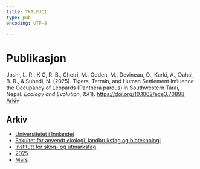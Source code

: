 ```yaml
---
title: YKTLFJCI
type: pub
encoding: UTF-8

---
```

<h1>Publikasjon</h1>
<article id="csl-bib-container-YKTLFJCI" class="csl-bib-container">
  <div class="csl-bib-body"> <div class="csl-entry">Joshi, L. R., K C, R. B., Chetri, M., Odden, M., Devineau, O., Karki, A., Dahal, B. R., &#38; Subedi, N. (2025). Tigers, Terrain, and Human Settlement Influence the Occupancy of Leopards (Panthera pardus) in Southwestern Tarai, Nepal. <i>Ecology and Evolution</i>, <i>15</i>(1). <a href="https://doi.org/10.1002/ece3.70898">https://doi.org/10.1002/ece3.70898</a></div> </div>
  <div class="csl-bib-buttons">
    <a href="#taxonomy-article-YKTLFJCI" alt="archive" class="csl-bib-button">Arkiv</a>
  </div>
  <div id="csl-bib-meta-container-YKTLFJCI"></div>
</article>
<div id="csl-bib-meta-YKTLFJCI" class="csl-bib-meta">
  <article id="taxonomy-article-YKTLFJCI" class="taxonomy-article">
    <h1>Arkiv</h1>
    <ul>
      <li><a href="{{< params subfolder >}}nn/archive/?key=3DCRN523">Universitetet i Innlandet</a></li>
      <li><a href="{{< params subfolder >}}nn/archive/?key=T77LXH6D">Fakultet for anvendt økologi, landbruksfag og bioteknologi</a></li>
      <li><a href="{{< params subfolder >}}nn/archive/?key=7TRARPE3">Institutt for skog- og utmarksfag</a></li>
      <li><a href="{{< params subfolder >}}nn/archive/?key=H5L4MZHE">2025</a></li>
      <li><a href="{{< params subfolder >}}nn/archive/?key=IQQJNV9X">Mars</a></li>
    </ul>
  </article>
</div>
